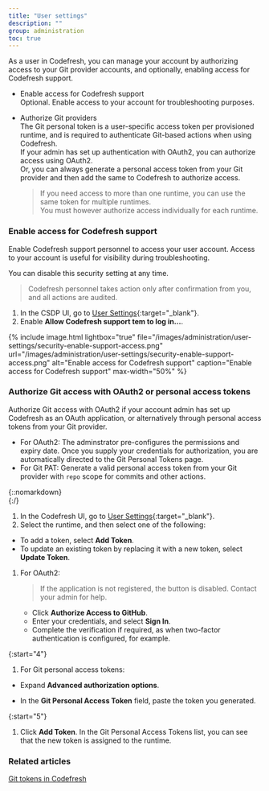 ```yaml
---
title: "User settings"
description: ""
group: administration
toc: true
---
```


As a user in Codefresh, you can manage your account by authorizing access to your Git provider accounts, and optionally, enabling access for Codefresh support.

* Enable access for Codefresh support  
  Optional. Enable access to your account for troubleshooting purposes. 

* Authorize Git providers  
  The Git personal token is a user-specific access token per provisioned runtime, and is required to authenticate Git-based actions when using Codefresh.  
  If your admin has set up authentication with OAuth2, you can authorize access using OAuth2.  
  Or, you can always generate a personal access token from your Git provider and then add the same to Codefresh to authorize access.  

  > If you need access to more than one runtime, you can use the same token for multiple runtimes.  
    You must however authorize access individually for each runtime.   

### Enable access for Codefresh support
Enable Codefresh support personnel to access your user account. Access to your account is useful for visibility during troubleshooting.  

You can disable this security setting at any time.

> Codefresh personnel takes action only after confirmation from you, and all actions are audited.

1. In the CSDP UI, go to [User Settings](https://g.codefresh.io/2.0/user-settings){:target="\_blank"}.
1. Enable **Allow Codefresh support tem to log in...**.

{% include 
   image.html 
   lightbox="true" 
   file="/images/administration/user-settings/security-enable-support-access.png" 
   url="/images/administration/user-settings/security-enable-support-access.png" 
   alt="Enable access for Codefresh support" 
   caption="Enable access for Codefresh support"
   max-width="50%" 
%}

### Authorize Git access with OAuth2 or personal access tokens
Authorize Git access with OAuth2 if your account admin has set up Codefresh as an OAuth application, or alternatively through personal access tokens from your Git provider.  
* For OAuth2:  The adminstrator pre-configures the permissions and expiry date. Once you supply your credentials for authorization, you are automatically directed to the Git Personal Tokens page. 
* For Git PAT: Generate a valid personal access token from your Git provider  with `repo` scope for commits and other actions.  


{::nomarkdown} 
<br>
{:/}


1. In the Codefresh UI, go to [User Settings](https://g.codefresh.io/2.0/user-settings){:target="\_blank"}.
1. Select the runtime, and then select one of the following:
  * To add a token, select **Add Token**.
  * To update an existing token by replacing it with a new token, select **Update Token**.
1. For OAuth2:
    > If the application is not registered, the button is disabled. Contact your admin for help.  
   * Click **Authorize Access to GitHub**.
   * Enter your credentials, and select **Sign In**.
   * Complete the verification if required, as when two-factor authentication is configured, for example.
<!---add new screenshot> -->

{:start="4"}
1. For Git personal access tokens:  
  * Expand **Advanced authorization options**. 
  <!---* For Bitbucket, enter your **Bitbucket username**. -->
  *  In the **Git Personal Access Token** field, paste the token you generated.

<!---add new screenshot> -->


{:start="5"}
1. Click **Add Token**.
  In the Git Personal Access Tokens list, you can see that the new token is assigned to the runtime. 
  
### Related articles  
[Git tokens in Codefresh]({{site.baseurl}}/docs/reference/git-tokens/)